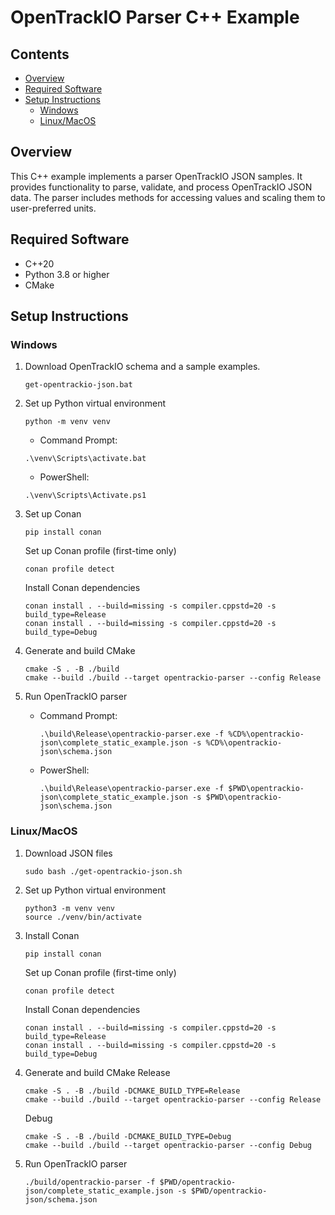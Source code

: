 # OpenTrackIO Parser C++ Example

## Contents

- [Overview](#overview)
- [Required Software](#required-software)
- [Setup Instructions](#setup-instructions)
    - [Windows](#windows)
    - [Linux/MacOS](#linuxmacos)

## Overview

This C++ example implements a parser OpenTrackIO JSON samples. It provides functionality to parse, validate,
and process OpenTrackIO JSON data. The parser includes methods for accessing values and scaling them to
user-preferred units.

## Required Software
- C++20
- Python 3.8 or higher
- CMake

## Setup Instructions

### Windows

1. Download OpenTrackIO schema and a sample examples.
   ```
   get-opentrackio-json.bat
   ```

2. Set up Python virtual environment
   ```
   python -m venv venv
   ```

   - Command Prompt:
   ```
   .\venv\Scripts\activate.bat
   ```

   - PowerShell:
   ```
   .\venv\Scripts\Activate.ps1
   ```

3. Set up Conan
   ```
   pip install conan
   ```
   
   Set up Conan profile (first-time only)
   ```
   conan profile detect
   ```

   Install Conan dependencies
   ```
   conan install . --build=missing -s compiler.cppstd=20 -s build_type=Release
   conan install . --build=missing -s compiler.cppstd=20 -s build_type=Debug
   ```

4. Generate and build CMake
   ```
   cmake -S . -B ./build
   cmake --build ./build --target opentrackio-parser --config Release
   ```

5. Run OpenTrackIO parser
    - Command Prompt:
      ```
      .\build\Release\opentrackio-parser.exe -f %CD%\opentrackio-json\complete_static_example.json -s %CD%\opentrackio-json\schema.json
      ```

    - PowerShell:
      ```
      .\build\Release\opentrackio-parser.exe -f $PWD\opentrackio-json\complete_static_example.json -s $PWD\opentrackio-json\schema.json
      ```

### Linux/MacOS

1. Download JSON files
   ```
   sudo bash ./get-opentrackio-json.sh
   ```

2. Set up Python virtual environment
   ```
   python3 -m venv venv
   source ./venv/bin/activate
   ```

3. Install Conan
   ```
   pip install conan
   ```

   Set up Conan profile (first-time only)
   ```
   conan profile detect
   ```

   Install Conan dependencies
   ```
   conan install . --build=missing -s compiler.cppstd=20 -s build_type=Release
   conan install . --build=missing -s compiler.cppstd=20 -s build_type=Debug
   ```

4. Generate and build CMake
   Release
   ```
   cmake -S . -B ./build -DCMAKE_BUILD_TYPE=Release
   cmake --build ./build --target opentrackio-parser --config Release
   ```
   
    Debug
    ```
   cmake -S . -B ./build -DCMAKE_BUILD_TYPE=Debug
   cmake --build ./build --target opentrackio-parser --config Debug
    ```

5. Run OpenTrackIO parser
   ```
   ./build/opentrackio-parser -f $PWD/opentrackio-json/complete_static_example.json -s $PWD/opentrackio-json/schema.json
   ```